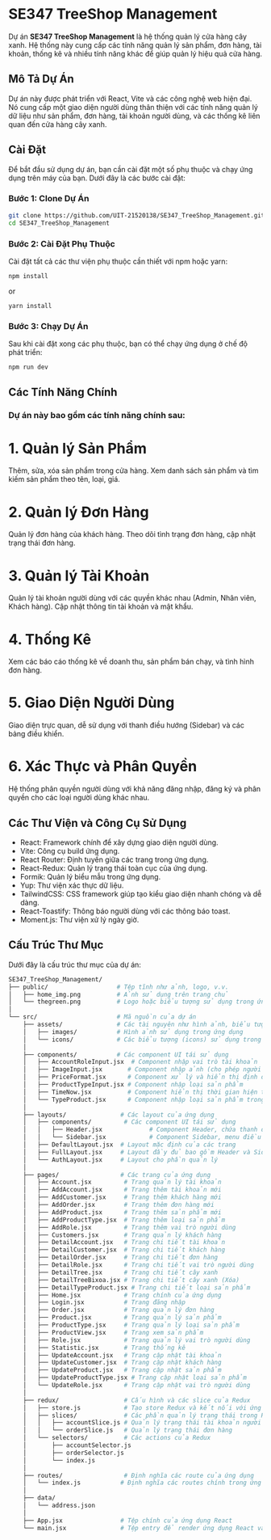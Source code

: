 # SE347 TreeShop Management

Dự án **SE347 TreeShop Management** là hệ thống quản lý cửa hàng cây xanh. Hệ thống này cung cấp các tính năng quản lý sản phẩm, đơn hàng, tài khoản, thống kê và nhiều tính năng khác để giúp quản lý hiệu quả cửa hàng.

## Mô Tả Dự Án

Dự án này được phát triển với React, Vite và các công nghệ web hiện đại. Nó cung cấp một giao diện người dùng thân thiện với các tính năng quản lý dữ liệu như sản phẩm, đơn hàng, tài khoản người dùng, và các thống kê liên quan đến cửa hàng cây xanh.

## Cài Đặt

Để bắt đầu sử dụng dự án, bạn cần cài đặt một số phụ thuộc và chạy ứng dụng trên máy của bạn. Dưới đây là các bước cài đặt:

### Bước 1: Clone Dự Án

```bash
git clone https://github.com/UIT-21520138/SE347_TreeShop_Management.git
cd SE347_TreeShop_Management
```
### Bước 2: Cài Đặt Phụ Thuộc
Cài đặt tất cả các thư viện phụ thuộc cần thiết với npm hoặc yarn:
```básh
npm install
```
or
```báh
yarn install
```
### Bước 3: Chạy Dự Án
Sau khi cài đặt xong các phụ thuộc, bạn có thể chạy ứng dụng ở chế độ phát triển:
```básh
npm run dev
```
## Các Tính Năng Chính

### Dự án này bao gồm các tính năng chính sau:

# 1. Quản lý Sản Phẩm
Thêm, sửa, xóa sản phẩm trong cửa hàng.
Xem danh sách sản phẩm và tìm kiếm sản phẩm theo tên, loại, giá.
# 2. Quản lý Đơn Hàng
Quản lý đơn hàng của khách hàng.
Theo dõi tình trạng đơn hàng, cập nhật trạng thái đơn hàng.
# 3. Quản lý Tài Khoản
Quản lý tài khoản người dùng với các quyền khác nhau (Admin, Nhân viên, Khách hàng).
Cập nhật thông tin tài khoản và mật khẩu.
# 4. Thống Kê
Xem các báo cáo thống kê về doanh thu, sản phẩm bán chạy, và tình hình đơn hàng.
# 5. Giao Diện Người Dùng
Giao diện trực quan, dễ sử dụng với thanh điều hướng (Sidebar) và các bảng điều khiển.
# 6. Xác Thực và Phân Quyền
Hệ thống phân quyền người dùng với khả năng đăng nhập, đăng ký và phân quyền cho các loại người dùng khác nhau.
## Các Thư Viện và Công Cụ Sử Dụng

- React: Framework chính để xây dựng giao diện người dùng.
- Vite: Công cụ build ứng dụng.
- React Router: Định tuyến giữa các trang trong ứng dụng.
- React-Redux: Quản lý trạng thái toàn cục của ứng dụng.
- Formik: Quản lý biểu mẫu trong ứng dụng.
- Yup: Thư viện xác thực dữ liệu.
- TailwindCSS: CSS framework giúp tạo kiểu giao diện nhanh chóng và dễ dàng.
- React-Toastify: Thông báo người dùng với các thông báo toast.
- Moment.js: Thư viện xử lý ngày giờ.
## Cấu Trúc Thư Mục

Dưới đây là cấu trúc thư mục của dự án:
```bash
SE347_TreeShop_Management/
├── public/                   # Tệp tĩnh như ảnh, logo, v.v.
│   ├── home_img.png          # Ảnh sử dụng trên trang chủ
│   └── thegreen.png          # Logo hoặc biểu tượng sử dụng trong ứng dụng
│
└── src/                      # Mã nguồn của dự án
    ├── assets/               # Các tài nguyên như hình ảnh, biểu tượng, v.v.
    │   ├── images/           # Hình ảnh sử dụng trong ứng dụng
    │   └── icons/            # Các biểu tượng (icons) sử dụng trong UI
    │
    ├── components/           # Các component UI tái sử dụng
    │   ├── AccountRoleInput.jsx  # Component nhập vai trò tài khoản
    │   ├── ImageInput.jsx       # Component nhập ảnh (cho phép người dùng upload ảnh)
    │   ├── PriceFormat.jsx      # Component xử lý và hiển thị định dạng giá
    │   ├── ProductTypeInput.jsx # Component nhập loại sản phẩm
    │   ├── TimeNow.jsx          # Component hiển thị thời gian hiện tại
    │   └── TypeProduct.jsx      # Component nhập loại sản phẩm trong các form
    │
    ├── layouts/               # Các layout của ứng dụng
    │   ├── components/         # Các component UI tái sử dụng
    │   │   ├── Header.jsx             # Component Header, chứa thanh điều hướng hoặc logo
    │   │   └── Sidebar.jsx            # Component Sidebar, menu điều hướng bên trái
    │   ├── DefaultLayout.jsx  # Layout mặc định của các trang
    │   ├── FullLayout.jsx     # Layout đầy đủ bao gồm Header và Sidebar
    │   └── AuthLayout.jsx     # Layout cho phần quản lý
    │
    ├── pages/                 # Các trang của ứng dụng
    │   ├── Account.jsx         # Trang quản lý tài khoản
    │   ├── AddAccount.jsx      # Trang thêm tài khoản mới
    │   ├── AddCustomer.jsx     # Trang thêm khách hàng mới
    │   ├── AddOrder.jsx        # Trang thêm đơn hàng mới
    │   ├── AddProduct.jsx      # Trang thêm sản phẩm mới
    │   ├── AddProductType.jsx  # Trang thêm loại sản phẩm
    │   ├── AddRole.jsx         # Trang thêm vai trò người dùng
    │   ├── Customers.jsx       # Trang quản lý khách hàng
    │   ├── DetailAccount.jsx   # Trang chi tiết tài khoản
    │   ├── DetailCustomer.jsx  # Trang chi tiết khách hàng
    │   ├── DetailOrder.jsx     # Trang chi tiết đơn hàng
    │   ├── DetailRole.jsx      # Trang chi tiết vai trò người dùng
    │   ├── DetailTree.jsx      # Trang chi tiết cây xanh
    │   ├── DetailTreeBixoa.jsx # Trang chi tiết cây xanh (Xóa)
    │   ├── DetailTypeProduct.jsx # Trang chi tiết loại sản phẩm
    │   ├── Home.jsx            # Trang chính của ứng dụng
    │   ├── Login.jsx           # Trang đăng nhập
    │   ├── Order.jsx           # Trang quản lý đơn hàng
    │   ├── Product.jsx         # Trang quản lý sản phẩm
    │   ├── ProductType.jsx     # Trang quản lý loại sản phẩm
    │   ├── ProductView.jsx     # Trang xem sản phẩm
    │   ├── Role.jsx            # Trang quản lý vai trò người dùng
    │   ├── Statistic.jsx       # Trang thống kê
    │   ├── UpdateAccount.jsx   # Trang cập nhật tài khoản
    │   ├── UpdateCustomer.jsx  # Trang cập nhật khách hàng
    │   ├── UpdateProduct.jsx   # Trang cập nhật sản phẩm
    │   ├── UpdateProductType.jsx # Trang cập nhật loại sản phẩm
    │   └── UpdateRole.jsx      # Trang cập nhật vai trò người dùng
    │
    ├── redux/                  # Cấu hình và các slice của Redux
    │   ├── store.js            # Tạo store Redux và kết nối với ứng dụng
    │   ├── slices/             # Các phần quản lý trạng thái trong Redux
    │   │   ├── accountSlice.js # Quản lý trạng thái tài khoản người dùng
    │   │   └── orderSlice.js   # Quản lý trạng thái đơn hàng
    │   └── selectors/          # Các actions của Redux
    │       ├── accountSelector.js
    │       ├── orderSelector.js
    │       └── index.js
    │
    ├── routes/                 # Định nghĩa các route của ứng dụng
    │   └── index.js           # Định nghĩa các routes chính trong ứng dụng
    │
    ├── data/                 
    │   └── address.json       
    │
    ├── App.jsx                # Tệp chính của ứng dụng React
    └── main.jsx               # Tệp entry để render ứng dụng React vào DOM
```
